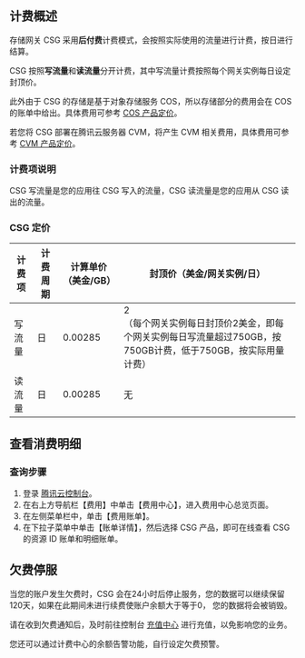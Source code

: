 ## 计费概述

存储网关 CSG 采用**后付费**计费模式，会按照实际使用的流量进行计费，按日进行结算。

CSG 按照**写流量**和**读流量**分开计费，其中写流量计费按照每个网关实例每日设定封顶价。

此外由于 CSG 的存储是基于对象存储服务 COS，所以存储部分的费用会在 COS 的账单中给出。具体费用可参考 [COS 产品定价](https://intl.cloud.tencent.com/pricing/cos)。

若您将 CSG 部署在腾讯云服务器 CVM，将产生 CVM 相关费用，具体费用可参考 [CVM 产品定价](https://intl.cloud.tencent.com/pricing/cvm)。

### 计费项说明

CSG 写流量是您的应用往 CSG 写入的流量，CSG 读流量是您的应用从 CSG 读出的流量。

### CSG 定价

| 计费项                 | 计费周期               | 计算单价（美金/GB） | 封顶价（美金/网关实例/日）                           |
| ---------------------- | ---------------------- | ------------- | ---------------------------------------------------- |
| 写流量                 | 日     | 0.00285      | 2<br>   （每个网关实例每日封顶价2美金，即每个网关实例每日写流量超过750GB，按750GB计费，低于750GB，按实际用量计费） |
| 读流量           | 日     | 0.00285         | 无            |


## 查看消费明细

### 查询步骤
1.	登录 [腾讯云控制台](https://console.cloud.tencent.com/)。
2.	在右上方导航栏【费用】中单击【费用中心】，进入费用中心总览页面。
3.	在左侧菜单栏中，单击【费用账单】。
4.	在下拉子菜单中单击【账单详情】，然后选择 CSG 产品，即可在线查看 CSG 的资源 ID 账单和明细账单。

## 欠费停服

当您的账户发生欠费时，CSG 会在24小时后停止服务，您的数据可以继续保留120天，如果在此期间未进行续费使账户余额大于等于0， 您的数据将会被销毁。

请在收到欠费通知后，及时前往控制台 [充值中心](https://console.cloud.tencent.com/account/recharge) 进行充值，以免影响您的业务。

您还可以通过计费中心的余额告警功能，自行设定欠费预警。
